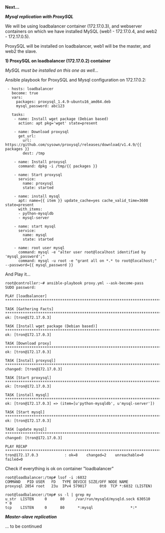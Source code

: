 
<b> Next... </b>

<i><b>Mysql replication with ProxySQL</b></i>


We will be using loadbalancer container (172.17.0.3), and webserver containers on which 
we have installed MySQL (web1 - 172.17.0.4, and web2 - 172.17.0.5).


ProxySQL will be installed on loadbalancer, web1 will be the master, and web2 the slave.


<b>1) ProxySQL on loadbalancer (172.17.0.2) container </b>

<i> MySQL must be installed on this one as well...</i>

Ansible playbook for ProxySQL and Mysql configuration on 172.17.0.2:

```
 - hosts: loadbalancer
   become: true
   vars:
     packages: proxysql_1.4.9-ubuntu16_amd64.deb
     mysql_password: abc123

   tasks:
    - name: Install wget package (Debian based)
      action: apt pkg='wget' state=present

    - name: Download proxysql
      get_url:
        url: https://github.com/sysown/proxysql/releases/download/v1.4.9/{{ packages }}
        dest: /tmp

    - name: Install proxysql
      command: dpkg -i /tmp/{{ packages }}

    - name: Start proxysql
      service:
        name: proxysql
        state: started

    - name: install mysql
      apt: name={{ item }} update_cache=yes cache_valid_time=3600 state=present
      with_items:
      - python-mysqldb
      - mysql-server

    - name: start mysql
      service:
        name: mysql
        state: started

    - name: root user mysql
      command: mysql -e "alter user root@localhost identified by 'mysql_password';"
      command: mysql -u root -e "grant all on *.* to root@localhost;" --password={{ mysql_password }}

```

And Play it...
```
root@controller:~# ansible-playbook proxy.yml --ask-become-pass
SUDO password: 

PLAY [loadbalancer] *****************************************************************************************************************

TASK [Gathering Facts] **************************************************************************************************************
ok: [tron@172.17.0.3]

TASK [Install wget package (Debian based)] ******************************************************************************************
ok: [tron@172.17.0.3]

TASK [Download proxy] ***************************************************************************************************************
ok: [tron@172.17.0.3]

TASK [Install proxysql] *************************************************************************************************************
changed: [tron@172.17.0.3]

TASK [Start proxysql] ***************************************************************************************************************
ok: [tron@172.17.0.3]

TASK [install mysql] ****************************************************************************************************************
ok: [tron@172.17.0.3] => (item=[u'python-mysqldb', u'mysql-server'])

TASK [Start mysql] ******************************************************************************************************************
ok: [tron@172.17.0.3]

TASK [update mysql] *****************************************************************************************************************
changed: [tron@172.17.0.3]

PLAY RECAP **************************************************************************************************************************
tron@172.17.0.3            : ok=8    changed=2    unreachable=0    failed=0   
```

Check if everything is ok on container "loadbalancer"

```
root@loadbalancer:/tmp# lsof -i :6032
COMMAND   PID USER   FD   TYPE DEVICE SIZE/OFF NODE NAME
proxysql 2054 root   23u  IPv4 579017      0t0  TCP *:6032 (LISTEN)

root@loadbalancer:/tmp# ss -l | grep my
u_str  LISTEN     0      80     /var/run/mysqld/mysqld.sock 630510                * 0                    
tcp    LISTEN     0      80      *:mysql                 *:*                    
```

<b><i>Master-slave replication</b></i>

... to be continued

